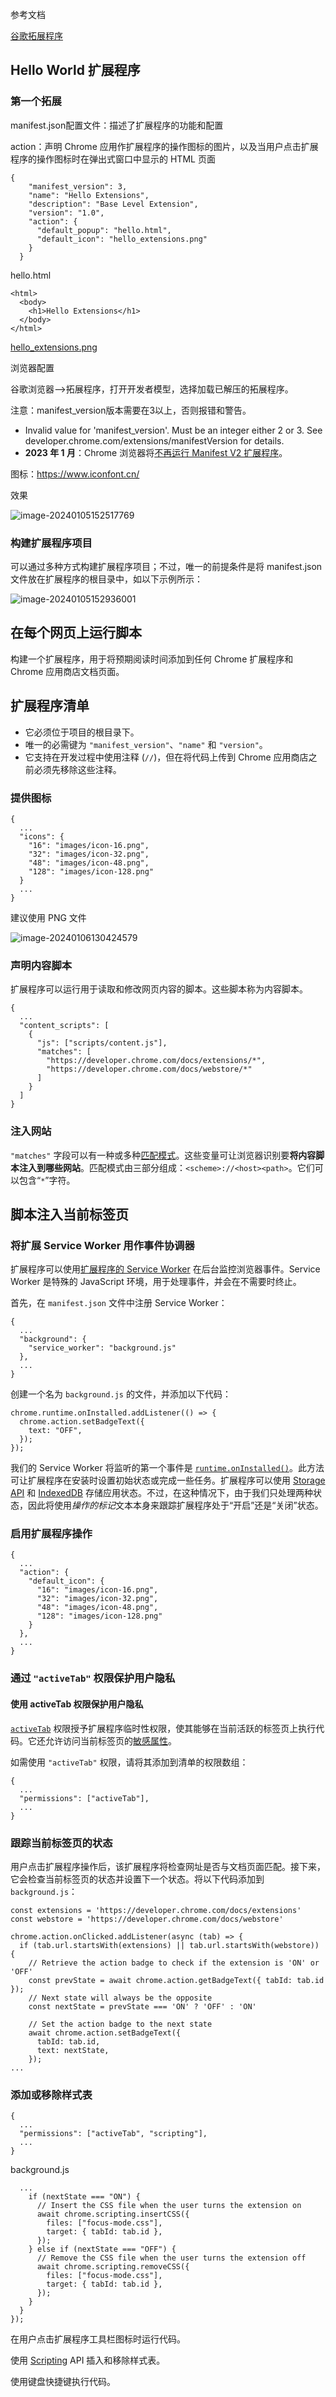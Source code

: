 参考文档

[谷歌拓展程序](https://developer.chrome.com/docs/extensions/get-started/tutorial/hello-world?hl=zh-cn)

## Hello World 扩展程序

### 第一个拓展

manifest.json配置文件：描述了扩展程序的功能和配置

action：声明 Chrome 应用作扩展程序的操作图标的图片，以及当用户点击扩展程序的操作图标时在弹出式窗口中显示的 HTML 页面

```
{
    "manifest_version": 3,
    "name": "Hello Extensions",
    "description": "Base Level Extension",
    "version": "1.0",
    "action": {
      "default_popup": "hello.html",
      "default_icon": "hello_extensions.png"
    }
  }
```

hello.html

```
<html>
  <body>
    <h1>Hello Extensions</h1>
  </body>
</html>
```

[hello_extensions.png](https://storage.googleapis.com/web-dev-uploads/image/WlD8wC6g8khYWPJUsQceQkhXSlv1/gmKIT88Ha1z8VBMJFOOH.png)

浏览器配置

谷歌浏览器-->拓展程序，打开开发者模型，选择加载已解压的拓展程序。

注意：manifest_version版本需要在3以上，否则报错和警告。

- Invalid value for 'manifest_version'. Must be an integer either 2 or 3. See developer.chrome.com/extensions/manifestVersion for details.
- **2023 年 1 月**：Chrome 浏览器将[不再运行 Manifest V2 扩展程序](https://developer.chrome.com/blog/mv2-transition?hl=zh-cn)。

图标：https://www.iconfont.cn/

效果

![image-20240105152517769](assets\image-20240105152517769.png)

### 构建扩展程序项目

可以通过多种方式构建扩展程序项目；不过，唯一的前提条件是将 manifest.json 文件放在扩展程序的根目录中，如以下示例所示：

![image-20240105152936001](assets\image-20240105152936001.png)

## 在每个网页上运行脚本

构建一个扩展程序，用于将预期阅读时间添加到任何 Chrome 扩展程序和 Chrome 应用商店文档页面。

## 扩展程序清单

- 它必须位于项目的根目录下。
- 唯一的必需键为 `"manifest_version"`、`"name"` 和 `"version"`。
- 它支持在开发过程中使用注释 (`//`)，但在将代码上传到 Chrome 应用商店之前必须先移除这些注释。

### 提供图标

```
{
  ...
  "icons": {
    "16": "images/icon-16.png",
    "32": "images/icon-32.png",
    "48": "images/icon-48.png",
    "128": "images/icon-128.png"
  }
  ...
}
```

建议使用 PNG 文件

![image-20240106130424579](assets\image-20240106130424579.png)



### 声明内容脚本

扩展程序可以运行用于读取和修改网页内容的脚本。这些脚本称为内容脚本。

```
{
  ...
  "content_scripts": [
    {
      "js": ["scripts/content.js"],
      "matches": [
        "https://developer.chrome.com/docs/extensions/*",
        "https://developer.chrome.com/docs/webstore/*"
      ]
    }
  ]
}
```

### 注入网站

`"matches"` 字段可以有一种或多种[匹配模式](https://developer.chrome.com/docs/extensions/develop/concepts/match-patterns?hl=zh-cn)。这些变量可让浏览器识别要**将内容脚本注入到哪些网站**。匹配模式由三部分组成：`<scheme>://<host><path>`。它们可以包含“`*`”字符。



## 脚本注入当前标签页

### 将扩展 Service Worker 用作事件协调器

扩展程序可以使用[扩展程序的 Service Worker](https://developer.chrome.com/docs/extensions/develop/concepts/service-workers?hl=zh-cn) 在后台监控浏览器事件。Service Worker 是特殊的 JavaScript 环境，用于处理事件，并会在不需要时终止。

首先，在 `manifest.json` 文件中注册 Service Worker：

```
{
  ...
  "background": {
    "service_worker": "background.js"
  },
  ...
}
```



创建一个名为 `background.js` 的文件，并添加以下代码：

```
chrome.runtime.onInstalled.addListener(() => {
  chrome.action.setBadgeText({
    text: "OFF",
  });
});
```

我们的 Service Worker 将监听的第一个事件是 [`runtime.onInstalled()`](https://developer.chrome.com/docs/extensions/reference/api/runtime?hl=zh-cn#event-onInstalled)。此方法可让扩展程序在安装时设置初始状态或完成一些任务。扩展程序可以使用 [Storage API](https://developer.chrome.com/docs/extensions/reference/api/storage?hl=zh-cn) 和 [IndexedDB](https://developer.mozilla.org/docs/Web/API/IndexedDB_API) 存储应用状态。不过，在这种情况下，由于我们只处理两种状态，因此将使用*操作的标记*文本本身来跟踪扩展程序处于“开启”还是“关闭”状态。

### 启用扩展程序操作

```
{
  ...
  "action": {
    "default_icon": {
      "16": "images/icon-16.png",
      "32": "images/icon-32.png",
      "48": "images/icon-48.png",
      "128": "images/icon-128.png"
    }
  },
  ...
}
```

### 通过 `"activeTab"` 权限保护用户隐私

#### 使用 activeTab 权限保护用户隐私

[`activeTab`](https://developer.chrome.com/docs/extensions/reference/manifest/activeTab?hl=zh-cn) 权限授予扩展程序临时性权限，使其能够在当前活跃的标签页上执行代码。它还允许访问当前标签页的[敏感属性](https://developer.chrome.com/docs/extensions/reference/manifest/activeTab?hl=zh-cn#what-activeTab-allows)。

如需使用 `"activeTab"` 权限，请将其添加到清单的权限数组：

```
{
  ...
  "permissions": ["activeTab"],
  ...
}
```

### 跟踪当前标签页的状态

用户点击扩展程序操作后，该扩展程序将检查网址是否与文档页面匹配。接下来，它会检查当前标签页的状态并设置下一个状态。将以下代码添加到 `background.js`：

```
const extensions = 'https://developer.chrome.com/docs/extensions'
const webstore = 'https://developer.chrome.com/docs/webstore'

chrome.action.onClicked.addListener(async (tab) => {
  if (tab.url.startsWith(extensions) || tab.url.startsWith(webstore)) {
    // Retrieve the action badge to check if the extension is 'ON' or 'OFF'
    const prevState = await chrome.action.getBadgeText({ tabId: tab.id });
    // Next state will always be the opposite
    const nextState = prevState === 'ON' ? 'OFF' : 'ON'

    // Set the action badge to the next state
    await chrome.action.setBadgeText({
      tabId: tab.id,
      text: nextState,
    });
...
```

### 添加或移除样式表

```
{
  ...
  "permissions": ["activeTab", "scripting"],
  ...
}
```

background.js


```
  ...
    if (nextState === "ON") {
      // Insert the CSS file when the user turns the extension on
      await chrome.scripting.insertCSS({
        files: ["focus-mode.css"],
        target: { tabId: tab.id },
      });
    } else if (nextState === "OFF") {
      // Remove the CSS file when the user turns the extension off
      await chrome.scripting.removeCSS({
        files: ["focus-mode.css"],
        target: { tabId: tab.id },
      });
    }
  }
});
```





在用户点击扩展程序工具栏图标时运行代码。

使用 [Scripting](https://developer.chrome.com/docs/extensions/reference/api/scripting?hl=zh-cn) API 插入和移除样式表。

使用键盘快捷键执行代码。